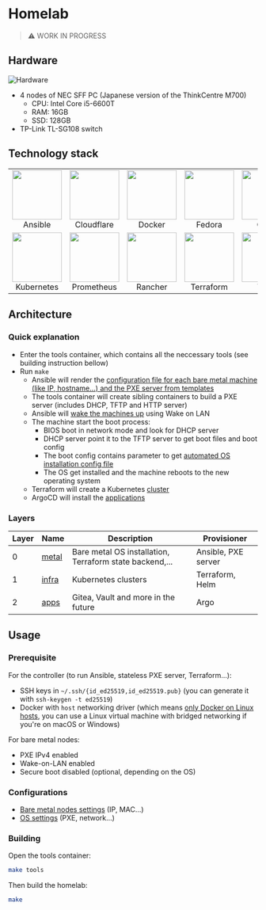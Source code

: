 # Homelab

> ⚠️ WORK IN PROGRESS

## Hardware

![Hardware](https://user-images.githubusercontent.com/27996771/98970963-25137200-2543-11eb-8f2d-f9a2d45756ef.JPG)

- 4 nodes of NEC SFF PC (Japanese version of the ThinkCentre M700)
  - CPU: Intel Core i5-6600T
  - RAM: 16GB
  - SSD: 128GB
- TP-Link TL-SG108 switch

## Technology stack

<table>
  <tr>
    <td align="center"><a><img src="https://simpleicons.org/icons/ansible.svg" width="100px;"/><br/>Ansible</td>
    <td align="center"><a><img src="https://simpleicons.org/icons/cloudflare.svg" width="100px;"/><br/>Cloudflare</td>
    <td align="center"><a><img src="https://simpleicons.org/icons/docker.svg" width="100px;"/><br/>Docker</td>
    <td align="center"><a><img src="https://simpleicons.org/icons/fedora.svg" width="100px;"/><br/>Fedora</td>
    <td align="center"><a><img src="https://simpleicons.org/icons/gitea.svg" width="100px;"/><br/>Gitea</td>
    <td align="center"><a><img src="https://simpleicons.org/icons/helm.svg" width="100px;"/><br/>Helm</td>
  </tr>
  <tr>
    <td align="center"><a><img src="https://simpleicons.org/icons/kubernetes.svg" width="100px;"/><br/>Kubernetes</td>
    <td align="center"><a><img src="https://simpleicons.org/icons/prometheus.svg" width="100px;"/><br/>Prometheus</td>
    <td align="center"><a><img src="https://simpleicons.org/icons/rancher.svg" width="100px;"/><br/>Rancher</td>
    <td align="center"><a><img src="https://simpleicons.org/icons/terraform.svg" width="100px;"/><br/>Terraform</td>
    <td align="center"><a><img src="https://simpleicons.org/icons/vault.svg" width="100px;"/><br/>Vault</td>
    <td align="center"><a><img src="https://simpleicons.org/icons/wireguard.svg" width="100px;"/><br/>Wireguard</td>
  </tr>
  <tr>
  </tr>
</table>

## Architecture

### Quick explanation

- Enter the tools container, which contains all the neccessary tools (see building instruction bellow)
- Run `make`
  - Ansible will render the [configuration file for each bare metal machine (like IP, hostname...) and the PXE server from templates](./metal/roles/pxe-boot/templates)
  - The tools container will create sibling containers to build a PXE server (includes DHCP, TFTP and HTTP server)
  - Ansible will [wake the machines up](./metal/roles/pxe-boot/tasks/wake.yml) using Wake on LAN
  - The machine start the boot process:
    - BIOS boot in network mode and look for DHCP server
    - DHCP server point it to the TFTP server to get boot files and boot config
    - The boot config contains parameter to get [automated OS installation config file](./metal/roles/pxe-boot/templates/http/kickstart/fedora.ks.j2)
    - The OS get installed and the machine reboots to the new operating system
  - Terraform will create a Kubernetes [cluster](./infra/main.tf)
  - ArgoCD will install the [applications](./apps/resources)

### Layers

| Layer | Name                   | Description                                             | Provisioner         |
|-------|------------------------|---------------------------------------------------------|---------------------|
| 0     | [metal](./metal)       | Bare metal OS installation, Terraform state backend,... | Ansible, PXE server |
| 1     | [infra](./infra)       | Kubernetes clusters                                     | Terraform, Helm     |
| 2     | [apps](./apps)         | Gitea, Vault and more in the future                     | Argo                |

## Usage

### Prerequisite

For the controller (to run Ansible, stateless PXE server, Terraform...):

- SSH keys in `~/.ssh/{id_ed25519,id_ed25519.pub}` (you can generate it with `ssh-keygen -t ed25519`)
- Docker with `host` networking driver (which means [only Docker on Linux hosts](https://docs.docker.com/network/host/), you can use a Linux virtual machine with bridged networking if you're on macOS or Windows)

For bare metal nodes:

- PXE IPv4 enabled
- Wake-on-LAN enabled
- Secure boot disabled (optional, depending on the OS)

### Configurations

- [Bare metal nodes settings](./metal/hosts.ini) (IP, MAC...)
- [OS settings](./metal/group_vars/all.yml) (PXE, network...)

### Building

Open the tools container:

```sh
make tools
```

Then build the homelab:

```sh
make
```
